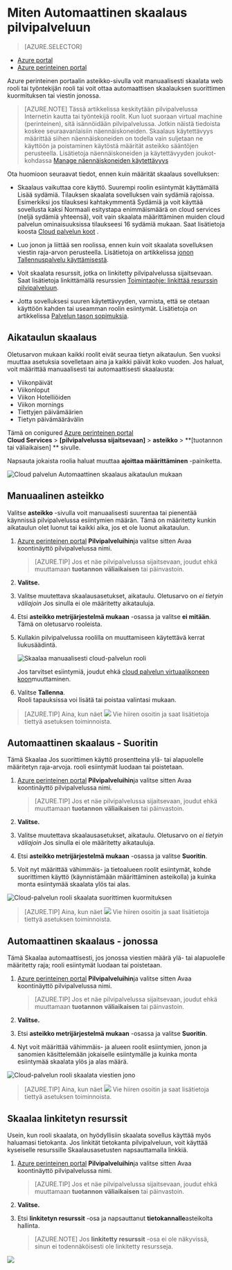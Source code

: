 <properties
    pageTitle="Automaattinen skaalaus pilvipalveluun portaalissa | Microsoft Azure"
    description="(perinteinen) Opettele käyttämään perinteinen portaalin määrittäminen automaattinen asteikko säännöt cloud web roolin tai työntekijän rooli Azure-tietokannassa."
    services="cloud-services"
    documentationCenter=""
    authors="Thraka"
    manager="timlt"
    editor=""/>

<tags
    ms.service="cloud-services"
    ms.workload="tbd"
    ms.tgt_pltfrm="na"
    ms.devlang="na"
    ms.topic="article"
    ms.date="09/06/2016"
    ms.author="adegeo"/>


# <a name="how-to-auto-scale-a-cloud-service"></a>Miten Automaattinen skaalaus pilvipalveluun

> [AZURE.SELECTOR]
- [Azure portal](cloud-services-how-to-scale-portal.md)
- [Azure perinteinen portal](cloud-services-how-to-scale.md)

Azure perinteinen portaalin asteikko-sivulla voit manuaalisesti skaalata web rooli tai työntekijän rooli tai voit ottaa automaattisen skaalauksen suorittimen kuormituksen tai viestin jonossa.

>[AZURE.NOTE] Tässä artikkelissa keskitytään pilvipalvelussa Internetin kautta tai työntekijä roolit. Kun luot suoraan virtual machine (perinteinen), sitä isännöidään pilvipalvelussa. Jotkin näistä tiedoista koskee seuraavanlaisiin näennäiskoneiden. Skaalaus käytettävyys määrittää siihen näennäiskoneiden on todella vain suljetaan ne käyttöön ja poistaminen käytöstä määrität asteikko sääntöjen perusteella. Lisätietoja näennäiskoneiden ja käytettävyyden joukot-kohdassa [Manage näennäiskoneiden käytettävyys](../virtual-machines/virtual-machines-windows-classic-configure-availability.md)

Ota huomioon seuraavat tiedot, ennen kuin määrität skaalaus sovelluksen:

- Skaalaus vaikuttaa core käyttö. Suurempi roolin esiintymät käyttämällä Lisää sydämiä. Tilauksen skaalata sovelluksen vain sydämiä rajoissa. Esimerkiksi jos tilauksesi kahtakymmentä Sydämiä ja voit käyttää sovellusta kaksi Normaali esitystapa enimmäismäärä on cloud services (neljä sydämiä yhteensä), voit vain skaalata määrittäminen muiden cloud palvelun ominaisuuksissa tilaukseesi 16 sydämiä mukaan. Saat lisätietoja koosta [Cloud palvelun koot](cloud-services-sizes-specs.md) .

- Luo jonon ja liittää sen roolissa, ennen kuin voit skaalata sovelluksen viestin raja-arvon perusteella. Lisätietoja on artikkelissa [jonon Tallennuspalvelu käyttämisestä](../storage/storage-dotnet-how-to-use-queues.md).

- Voit skaalata resurssit, jotka on linkitetty pilvipalvelussa sijaitsevaan. Saat lisätietoja linkittämällä resurssien [Toimintaohje: linkittää resurssin pilvipalveluun](cloud-services-how-to-manage.md#how-to-link-a-resource-to-a-cloud-service).

- Jotta sovelluksesi suuren käytettävyyden, varmista, että se otetaan käyttöön kahden tai useamman roolin esiintymät. Lisätietoja on artikkelissa [Palvelun tason sopimuksia](https://azure.microsoft.com/support/legal/sla/).



## <a name="schedule-scaling"></a>Aikataulun skaalaus

Oletusarvon mukaan kaikki roolit eivät seuraa tietyn aikataulun. Sen vuoksi muuttaa asetuksia sovelletaan aina ja kaikki päivät koko vuoden. Jos haluat, voit määrittää manuaalisesti tai automaattisesti skaalausta:

- Viikonpäivät
- Viikonloput
- Viikon Hotelliöiden
- Viikon mornings
- Tiettyjen päivämäärien
- Tietyn päivämäärävälin

Tämä on conigured [Azure perinteinen portal](https://manage.windowsazure.com/)  
**Cloud Services** > **\[pilvipalvelussa sijaitsevaan\]** > **asteikko** > **\[tuotannon tai väliaikaisen\] ** sivulle.

Napsauta jokaista roolia haluat muuttaa **ajoittaa määrittäminen** -painiketta.

![Cloud palvelun Automaattinen skaalaus aikataulun mukaan][scale_schedules]



## <a name="manual-scale"></a>Manuaalinen asteikko

Valitse **asteikko** -sivulla voit manuaalisesti suurentaa tai pienentää käynnissä pilvipalvelussa esiintymien määrän. Tämä on määritetty kunkin aikataulun olet luonut tai kaikki aika, jos et ole luonut aikataulun.

1. [Azure perinteinen portal](https://manage.windowsazure.com/) **Pilvipalveluihin**ja valitse sitten Avaa koontinäyttö pilvipalvelussa nimi.

    > [AZURE.TIP] Jos et näe pilvipalvelussa sijaitsevaan, joudut ehkä muuttamaan **tuotannon** **väliaikaisen** tai päinvastoin.

2. **Valitse.**

3. Valitse muutettava skaalausasetukset, aikataulu. Oletusarvo on *ei tietyin väliajoin* Jos sinulla ei ole määritetty aikatauluja.

4. Etsi **asteikko metrijärjestelmä mukaan** -osassa ja valitse **ei mitään**. Tämä on oletusarvo rooleista.

5. Kullakin pilvipalvelussa roolilla on muuttamiseen käytettävä kerrat liukusäädintä.

    ![Skaalaa manuaalisesti cloud-palvelun rooli][manual_scale]

    Jos tarvitset esiintymiä, joudut ehkä [cloud palvelun virtuaalikoneen koon](cloud-services-sizes-specs.md)muuttaminen.

6. Valitse **Tallenna**.  
Rooli tapauksissa voi lisätä tai poistaa valintasi mukaan.

>[AZURE.TIP] Aina, kun näet ![][tip_icon] Vie hiiren osoitin ja saat lisätietoja tiettyä asetuksen toiminnoista.


## <a name="automatic-scale---cpu"></a>Automaattinen skaalaus - Suoritin

Tämä Skaalaa Jos suorittimen käyttö prosentteina ylä- tai alapuolelle määritetyn raja-arvoja. rooli esiintymät luodaan tai poistetaan.

1. [Azure perinteinen portal](https://manage.windowsazure.com/) **Pilvipalveluihin**ja valitse sitten Avaa koontinäyttö pilvipalvelussa nimi.

    > [AZURE.TIP] Jos et näe pilvipalvelussa sijaitsevaan, joudut ehkä muuttamaan **tuotannon** **väliaikaisen** tai päinvastoin.

2. **Valitse.**

3. Valitse muutettava skaalausasetukset, aikataulu. Oletusarvo on *ei tietyin väliajoin* Jos sinulla ei ole määritetty aikatauluja.

4. Etsi **asteikko metrijärjestelmä mukaan** -osassa ja valitse **Suoritin**.

5. Voit nyt määrittää vähimmäis- ja tietoalueen roolit esiintymät, kohde suorittimen käyttö (käynnistämään määrittäminen asteikolla) ja kuinka monta esiintymää skaalata ylös tai alas.

![Cloud-palvelun rooli skaalata suorittimen kuormituksen][cpu_scale]

>[AZURE.TIP] Aina, kun näet ![][tip_icon] Vie hiiren osoitin ja saat lisätietoja tiettyä asetuksen toiminnoista.





## <a name="automatic-scale---queue"></a>Automaattinen skaalaus - jonossa

Tämä Skaalaa automaattisesti, jos jonossa viestien määrä ylä- tai alapuolelle määritetty raja; rooli esiintymät luodaan tai poistetaan.

1. [Azure perinteinen portal](https://manage.windowsazure.com/) **Pilvipalveluihin**ja valitse sitten Avaa koontinäyttö pilvipalvelussa nimi.

    > [AZURE.TIP] Jos et näe pilvipalvelussa sijaitsevaan, joudut ehkä muuttamaan **tuotannon** **väliaikaisen** tai päinvastoin.

2. **Valitse.**

3. Etsi **asteikko metrijärjestelmä mukaan** -osassa ja valitse **Suoritin**.

4. Nyt voit määrittää vähimmäis- ja alueen roolit esiintymien, jonon ja sanomien käsittelemään jokaiselle esiintymälle ja kuinka monta esiintymää skaalata ylös ja alas määrä.

![Cloud-palvelun rooli skaalata viestien jono][queue_scale]

>[AZURE.TIP] Aina, kun näet ![][tip_icon] Vie hiiren osoitin ja saat lisätietoja tiettyä asetuksen toiminnoista.


## <a name="scale-linked-resources"></a>Skaalaa linkitetyn resurssit

Usein, kun rooli skaalata, on hyödyllisiin skaalata sovellus käyttää myös haluamasi tietokanta. Jos linkität tietokanta pilvipalveluun, voit käyttää kyseiselle resurssille Skaalausasetusten napsauttamalla linkkiä.

1. [Azure perinteinen portal](https://manage.windowsazure.com/) **Pilvipalveluihin**ja valitse sitten Avaa koontinäyttö pilvipalvelussa nimi.

    > [AZURE.TIP] Jos et näe pilvipalvelussa sijaitsevaan, joudut ehkä muuttamaan **tuotannon** **väliaikaisen** tai päinvastoin.

2. **Valitse.**

3. Etsi **linkitetyn resurssit** -osa ja napsauttanut **tietokannalle**asteikolta hallinta.

    > [AZURE.NOTE] Jos **linkitetty resurssit** -osa ei ole näkyvissä, sinun ei todennäköisesti ole linkitetty resursseja.

![][linked_resource]


[manual_scale]: ./media/cloud-services-how-to-scale/manual-scale.png
[queue_scale]: ./media/cloud-services-how-to-scale/queue-scale.png
[cpu_scale]: ./media/cloud-services-how-to-scale/cpu-scale.png
[tip_icon]: ./media/cloud-services-how-to-scale/tip.png
[scale_schedules]: ./media/cloud-services-how-to-scale/schedules.png
[scale_popup]: ./media/cloud-services-how-to-scale/schedules-dialog.png
[linked_resource]: ./media/cloud-services-how-to-scale/linked-resources.png

